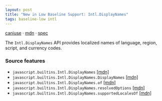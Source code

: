 ```yaml
---
layout: post
title: "New in Low Baseline Support: Intl.DisplayNames"
tags: baseline-low intl
---
```


[caniuse](https://caniuse.com/?search=intl-display-names) · [mdn](https://developer.mozilla.org/en-US/search?q=Intl.DisplayNames) · [spec](https://tc39.es/ecma402/#intl-displaynames-objects)

The `Intl.DisplayNames` API provides localized names of language, region, script, and currency codes.

### Source features

- ``javascript.builtins.Intl.DisplayNames`` [[mdn]](https://developer.mozilla.org/en-US/search?q=javascript.builtins.Intl.DisplayNames)
- ``javascript.builtins.Intl.DisplayNames.DisplayNames`` [[mdn]](https://developer.mozilla.org/en-US/search?q=javascript.builtins.Intl.DisplayNames.DisplayNames)
- ``javascript.builtins.Intl.DisplayNames.of`` [[mdn]](https://developer.mozilla.org/en-US/search?q=javascript.builtins.Intl.DisplayNames.of)
- ``javascript.builtins.Intl.DisplayNames.resolvedOptions`` [[mdn]](https://developer.mozilla.org/en-US/search?q=javascript.builtins.Intl.DisplayNames.resolvedOptions)
- ``javascript.builtins.Intl.DisplayNames.supportedLocalesOf`` [[mdn]](https://developer.mozilla.org/en-US/search?q=javascript.builtins.Intl.DisplayNames.supportedLocalesOf)
